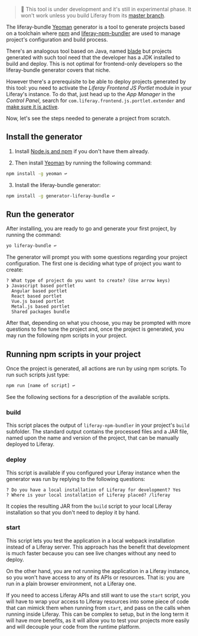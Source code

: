
> 👀 This tool is under development and it's still in experimental phase. It won't work unless you build Liferay from its [master branch](https://github.com/liferay/liferay-portal/).


The liferay-bundle [Yeoman](http://yeoman.io/) generator is a tool to generate projects based on a toolchain where [npm](https://www.npmjs.com/) and [liferay-npm-bundler](https://github.com/liferay/liferay-npm-build-tools/tree/master/packages/liferay-npm-bundler#liferay-npm-bundler) are used to manage project's configuration and build process.

There's an analogous tool based on Java, named [blade](https://github.com/liferay/liferay-blade-cli) but projects generated with such tool need that the developer has a JDK installed to build and deploy. This is not optimal for frontend-only developers so the liferay-bundle generator covers that niche.

However there's a prerequisite to be able to deploy projects generated by this tool: you need to activate the _Liferay Frontend JS Portlet_ module in your Liferay's instance. To do that, just head up to the _App Manager_ in the _Control Panel_, search for `com.liferay.frontend.js.portlet.extender` and [make sure it is active](https://raw.githubusercontent.com/wiki/liferay/liferay-npm-build-tools/images/AppManagerPortletExtender.png).

Now, let's see the steps needed to generate a project from scratch.

## Install the generator

1. Install [Node.js and npm](https://nodejs.org/en/download/) if you don't have them already.

2. Then install [Yeoman](http://yeoman.io/learning/index.html) by running the following command:

```sh
npm install -g yeoman ↩
```

3. Install the liferay-bundle generator:

```sh
npm install -g generator-liferay-bundle ↩
```

## Run the generator

After installing, you are ready to go and generate your first project, by running the command:

```sh
yo liferay-bundle ↩
```

The generator will prompt you with some questions regarding your project configuration. The first one is deciding what type of project you want to create:

```
? What type of project do you want to create? (Use arrow keys)
❯ Javascript based portlet 
  Angular based portlet 
  React based portlet 
  Vue.js based portlet 
  Metal.js based portlet 
  Shared packages bundle 
```

After that, depending on what you choose, you may be prompted with more questions to fine tune the project and, once the project is generated, you may run the following npm scripts in your project.

## Running npm scripts in your project

Once the project is generated, all actions are run by using npm scripts. To run such scripts just type:

```sh
npm run [name of script] ↩
```

See the following sections for a description of the available scripts.

### build

This script places the output of `liferay-npm-bundler` in your project's `build` subfolder. The standard output contains the processed files and a JAR file, named upon the name and version of the project, that can be manually deployed to Liferay.


### deploy

This script is available if you configured your Liferay instance when the generator was run by replying to the following questions:

```
? Do you have a local installation of Liferay for development? Yes
? Where is your local installation of Liferay placed? /liferay
```

It copies the resulting JAR from the `build` script to your local Liferay installation so that you don't need to deploy it by hand.


### start

This script lets you test the application in a local webpack installation instead of a Liferay server. This approach has the benefit that development is much faster because you can see live changes without any need to deploy.

On the other hand, you are not running the application in a Liferay instance, so you won't have access to any of its APIs or resources. That is: you are run in a plain browser environment, not a Liferay one.

If you need to access Liferay APIs and still want to use the `start` script, you will have to wrap your access to Liferay resources into some piece of code that can mimick them when running from `start`, and pass on the calls when running inside Liferay. This can be complex to setup, but in the long term it will have more benefits, as it will allow you to test your projects more easily and will decouple your code from the runtime platform.




